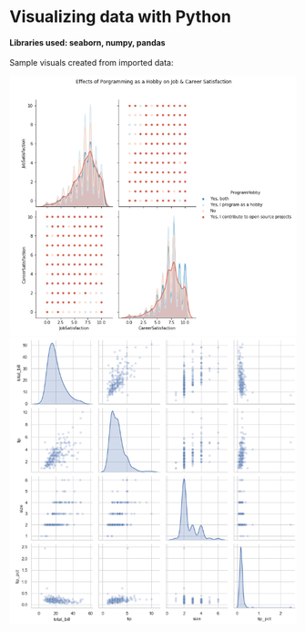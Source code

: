 # Visualizing data with Python 

#### Libraries used: seaborn, numpy, pandas
Sample visuals created from imported data:

![](images/plot1.png)
![](images/plot2.png)

